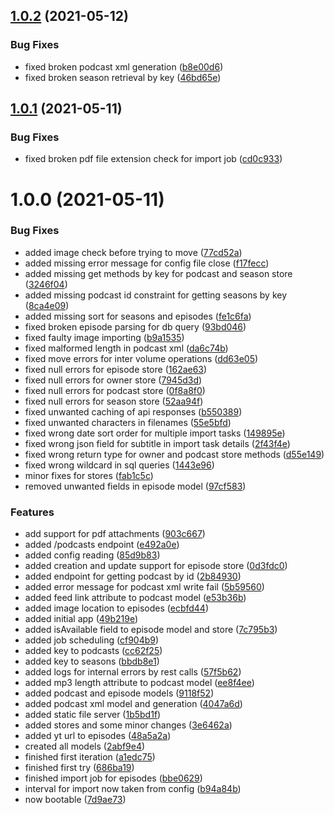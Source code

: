 ## [1.0.2](https://gitlab.com/life-unlimited/podcastination-server/compare/v1.0.1...v1.0.2) (2021-05-12)


### Bug Fixes

* fixed broken podcast xml generation ([b8e00d6](https://gitlab.com/life-unlimited/podcastination-server/commit/b8e00d61d8ea405ef6cf4df3e20c63a30851d605))
* fixed broken season retrieval by key ([46bd65e](https://gitlab.com/life-unlimited/podcastination-server/commit/46bd65ee8f2273169c9a50d991486963a1ccf140))

## [1.0.1](https://gitlab.com/life-unlimited/podcastination-server/compare/v1.0.0...v1.0.1) (2021-05-11)


### Bug Fixes

* fixed broken pdf file extension check for import job ([cd0c933](https://gitlab.com/life-unlimited/podcastination-server/commit/cd0c933cd3b341478ade3704441abf4871f91a47))

# 1.0.0 (2021-05-11)


### Bug Fixes

* added image check before trying to move ([77cd52a](https://gitlab.com/life-unlimited/podcastination-server/commit/77cd52a88745a20c307a9b648197a9b87ad25091))
* added missing error message for config file close ([f17fecc](https://gitlab.com/life-unlimited/podcastination-server/commit/f17fecca597944384abebea770ed1bb73ff9d3f5))
* added missing get methods by key for podcast and season store ([3246f04](https://gitlab.com/life-unlimited/podcastination-server/commit/3246f04022bbad3569b1e10b593b3321bdde0d73))
* added missing podcast id constraint for getting seasons by key ([8ca4e09](https://gitlab.com/life-unlimited/podcastination-server/commit/8ca4e090853d45407b37f9c44f7a48ac82a36e7d))
* added missing sort for seasons and episodes ([fe1c6fa](https://gitlab.com/life-unlimited/podcastination-server/commit/fe1c6fa8d0f373cd286c878f2af44b61d3754098))
* fixed broken episode parsing for db query ([93bd046](https://gitlab.com/life-unlimited/podcastination-server/commit/93bd046cf92c666b77c5a2581781d654caaac546))
* fixed faulty image importing ([b9a1535](https://gitlab.com/life-unlimited/podcastination-server/commit/b9a15353ff11bd70fcdedc1454270395f1feb8e1))
* fixed malformed length in podcast xml ([da6c74b](https://gitlab.com/life-unlimited/podcastination-server/commit/da6c74b3df3ae6e440a082bc03c7ed4a724172d0))
* fixed move errors for inter volume operations ([dd63e05](https://gitlab.com/life-unlimited/podcastination-server/commit/dd63e05d702de7d33d266b73fa6097298d8fa616))
* fixed null errors for episode store ([162ae63](https://gitlab.com/life-unlimited/podcastination-server/commit/162ae63704fff5f3045fdaac50ddabb9a4efb5b7))
* fixed null errors for owner store ([7945d3d](https://gitlab.com/life-unlimited/podcastination-server/commit/7945d3de03783075f5846d32011fac4ce9a9282f))
* fixed null errors for podcast store ([0f8a8f0](https://gitlab.com/life-unlimited/podcastination-server/commit/0f8a8f0f310818ea59441615008680b22e925fdc))
* fixed null errors for season store ([52aa94f](https://gitlab.com/life-unlimited/podcastination-server/commit/52aa94f14349f10955fdce384f6d967620d2a35b))
* fixed unwanted caching of api responses ([b550389](https://gitlab.com/life-unlimited/podcastination-server/commit/b550389bf4ea4a0f80f9a6609f1cb1bd4f20c4d3))
* fixed unwanted characters in filenames ([55e5bfd](https://gitlab.com/life-unlimited/podcastination-server/commit/55e5bfde602d7776128e3ba81e1722f65e9fac03))
* fixed wrong date sort order for multiple import tasks ([149895e](https://gitlab.com/life-unlimited/podcastination-server/commit/149895e99d254106136d20131c9828ae5714400f))
* fixed wrong json field for subtitle in import task details ([2f43f4e](https://gitlab.com/life-unlimited/podcastination-server/commit/2f43f4ea8c165a386cbe1aa0ae347ae8d90593ec))
* fixed wrong return type for owner and podcast store methods ([d55e149](https://gitlab.com/life-unlimited/podcastination-server/commit/d55e14907146ec192d55855d0d90917555b444fd))
* fixed wrong wildcard in sql queries ([1443e96](https://gitlab.com/life-unlimited/podcastination-server/commit/1443e961743f775230f59af57836ed1ad52438d9))
* minor fixes for stores ([fab1c5c](https://gitlab.com/life-unlimited/podcastination-server/commit/fab1c5cb9f06e7dd30721e10b87a1684571c4d0b))
* removed unwanted fields in episode model ([97cf583](https://gitlab.com/life-unlimited/podcastination-server/commit/97cf58340ffa3c79ddad3e17f4e182941956c018))


### Features

* add support for pdf attachments ([903c667](https://gitlab.com/life-unlimited/podcastination-server/commit/903c6679eb248f5c7df70ac75965efe30b0d1a98))
* added /podcasts endpoint ([e492a0e](https://gitlab.com/life-unlimited/podcastination-server/commit/e492a0e28f7c1845e7b0864952d8b278ea6d0c8b))
* added config reading ([85d9b83](https://gitlab.com/life-unlimited/podcastination-server/commit/85d9b838e1b06c8fb75383b575f42585b6aa00ed))
* added creation and update support for episode store ([0d3fdc0](https://gitlab.com/life-unlimited/podcastination-server/commit/0d3fdc019dd51468a969628f29c40230c1c0a89a))
* added endpoint for getting podcast by id ([2b84930](https://gitlab.com/life-unlimited/podcastination-server/commit/2b849305dbfb07c66fa68f347fccd349033fd591))
* added error message for podcast xml write fail ([5b59560](https://gitlab.com/life-unlimited/podcastination-server/commit/5b59560ab38c06728337f35689b401d94dd934b7))
* added feed link attribute to podcast model ([e53b36b](https://gitlab.com/life-unlimited/podcastination-server/commit/e53b36b4fae5f210267b2afb943fe676aa529491))
* added image location to episodes ([ecbfd44](https://gitlab.com/life-unlimited/podcastination-server/commit/ecbfd44da544ba40b1e853ab35a844b0695ba1ed))
* added initial app ([49b219e](https://gitlab.com/life-unlimited/podcastination-server/commit/49b219eb61c2a5e6091f48deda386cf0c93afb1c))
* added isAvailable field to episode model and store ([7c795b3](https://gitlab.com/life-unlimited/podcastination-server/commit/7c795b33f0f97deb917d58a99d41bb47fb5957dc))
* added job scheduling ([cf904b9](https://gitlab.com/life-unlimited/podcastination-server/commit/cf904b92790319b51d9031a5132bd2c0dc4f48c5))
* added key to podcasts ([cc62f25](https://gitlab.com/life-unlimited/podcastination-server/commit/cc62f25c2bcf003c9351cd89f52a86d0e53d6115))
* added key to seasons ([bbdb8e1](https://gitlab.com/life-unlimited/podcastination-server/commit/bbdb8e10040c9f658196860c4a8307fc71567bc4))
* added logs for internal errors by rest calls ([57f5b62](https://gitlab.com/life-unlimited/podcastination-server/commit/57f5b621dfb013fa89a490b14cd7c589f2494e37))
* added mp3 length attribute to podcast model ([ee8f4ee](https://gitlab.com/life-unlimited/podcastination-server/commit/ee8f4ee8a22a6d9edcccf5cdc7ef3827a2c4295f))
* added podcast and episode models ([9118f52](https://gitlab.com/life-unlimited/podcastination-server/commit/9118f528d16ed13f43f3347c11c96ea02eb2ec73))
* added podcast xml model and generation ([4047a6d](https://gitlab.com/life-unlimited/podcastination-server/commit/4047a6de71e87e048a964e6f3a1c3beb341ef50b))
* added static file server ([1b5bd1f](https://gitlab.com/life-unlimited/podcastination-server/commit/1b5bd1f9018cc2ded78f6609b28e92fd833399ab))
* added stores and some minor changes ([3e6462a](https://gitlab.com/life-unlimited/podcastination-server/commit/3e6462a8fa311d24843523ca223e6acb2fac0ca6))
* added yt url to episodes ([48a5a2a](https://gitlab.com/life-unlimited/podcastination-server/commit/48a5a2a08d392c3c59e9d3d184c05fb36b693388))
* created all models ([2abf9e4](https://gitlab.com/life-unlimited/podcastination-server/commit/2abf9e42c81a179f76733c9533fcb1d42939b3a7))
* finished first iteration ([a1edc75](https://gitlab.com/life-unlimited/podcastination-server/commit/a1edc75fb735d984a5272b00c199bab2df54ea49))
* finished first try ([686ba19](https://gitlab.com/life-unlimited/podcastination-server/commit/686ba19317b9c29a71e87a6292f4d035908673ae))
* finished import job for episodes ([bbe0629](https://gitlab.com/life-unlimited/podcastination-server/commit/bbe0629e369cf0b9635d17fb41f1e3e0f8183bb3))
* interval for import now taken from config ([b94a84b](https://gitlab.com/life-unlimited/podcastination-server/commit/b94a84be7d11403cd9ca05e5d98e379042512e31))
* now bootable ([7d9ae73](https://gitlab.com/life-unlimited/podcastination-server/commit/7d9ae7346f479eab5eca843a59cf2b44961ce26c))
